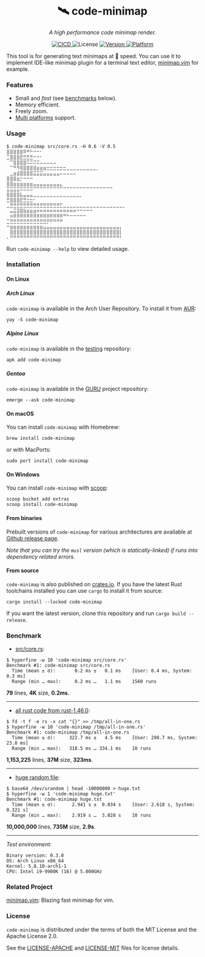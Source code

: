 <h1 align="center">🛰 code-minimap</h1>
<p align="center">
    <em>A high performance code minimap render.</em>
</p>

<p align="center">
    <a href="https://github.com/wfxr/code-minimap/actions?query=workflow%3ACICD">
        <img src="https://github.com/wfxr/code-minimap/workflows/CICD/badge.svg" alt="CICD"/>
    </a>
    <img src="https://img.shields.io/crates/l/code-minimap.svg" alt="License"/>
    <a href="https://crates.io/crates/code-minimap">
        <img src="https://img.shields.io/crates/v/code-minimap.svg?colorB=319e8c" alt="Version">
    </a>
    <a href="https://github.com/wfxr/code-minimap/releases">
        <img src="https://img.shields.io/badge/platform-%20Linux%20|%20OSX%20|%20Win%20|%20ARM-orange.svg" alt="Platform"/>
    </a>
</p>

This tool is for generating text minimaps at 🚀 speed.
You can use it to implement IDE-like minimap plugin for a terminal text editor,
[minimap.vim](https://github.com/wfxr/minimap.vim) for example.

### Features

* Small and *fast* (see [benchmarks](#benchmark) below).
* Memory efficient.
* Freely zoom.
* [Multi platforms](https://github.com/wfxr/code-minimap/releases) support.

### Usage

```
$ code-minimap src/core.rs -H 0.6 -V 0.5
⣿⣿⣿⣿⣿⠿⠛⠓⠒⠒⠂
⣉⣿⣿⣿⣟⣛⣛⣛⠒⠒⠂
⠀⠉⣿⣿⣿⣿⠭⠭⠭⠭⠤⠤⠤⠤⠤
⠀⠉⠛⠻⢿⣿⣿⣿⣿⣶⣶⣶⣒⣒⣒⣒⣒⣒⣀⣀⣀⣀⣀⣀⣀⣀⣀⡀
⠀⣀⣶⣾⣿⣿⣿⣿⣭⣭⣭⣤⣤⣤⣤⣤⠤⠤⠤⠤⠤
⣿⣿⣿⣶⡒⠒⠒⠒
⣿⣿⣶⣶⣶⣶⣶⣶⣤⣤⣤⣤⣤⣤⣤⣤⣄
⣭⣭⣭⣭⠭⠭⠭⠭⠉⠉⠉⠉⠉⠉⠉⠉⠉⠉⠉⠉⠉⠉⠉⠉⠉⠉⠉⠉⠉⠉⠉⠉
⣿⣿⣿⣿⣧⣤⣤⣤⣀⣀⣀⣀⣀⣀⣀⣀⣀⣀⣀⣀⣀⣀⡀
⣛⣿⣿⣿⣟⣛⣒⣒⠂
⣀⣛⣛⣛⣛⣛⣛⣛⣛⣛⣛⣛⣛⣛⣛⣛⣋⣀⣀⣀⣀⣀⣀⣀⣀⣀⣀⣀⣀⣀⣀⣀⣀⣀⣀⡀
⠀⣤⣭⣽⣿⣷⣶⣶⣶⠶⠶⠶⠶⠶⠶⠶⠶⠶⠶⠶⠶⠒⠒⠒⠒⠒
⠀⠶⠿⠿⠿⠿⠿⠿⠿⠿⠿⠿⠿⠿⠿⠿⠿⠛⠓⠒⠒⠒⠒⠒
⣉⣛⣛⣛⣛⣛⣛⣛⣛⣛⣛⣛⡛⠛⠛⠛⠛
⠒⣶⣶⣶⣶⣶⣶⣶⣶⣶⣶⣤⣤⣤⣤⣤⣤⣤⣤⣤⣤⣤⣤⣤⣤⣤⣤⣤⣤⣤⣤⣤⣤⣤⡄
⠀⣿⣿⣿⣿⣿⣿⣿⣿⣿⣿⣿⣿⣿⣿⣿⣿⣿⣿⣿⣿⣿⣿⣿⣿⣿⣿⣿⣿⣿⣿⣿⣿⣿⡇
⠄⠛⠛⠛⠛⠛⠛⠛⠛⠛⠛⠛⠛⠛⠛⠛⠛⠛⠛⠛⠛⠛⠛⠛⠛⠛⠛⠛⠛⠛⠛⠛⠛⠛⠃
```

Run `code-minimap --help` to view detailed usage.

### Installation

#### On Linux

##### Arch Linux
`code-minimap` is available in the Arch User Repository. To install it from [AUR](https://aur.archlinux.org/packages/code-minimap):

```
yay -S code-minimap
```

##### Alpine Linux
`code-minimap` is available in the [testing](https://pkgs.alpinelinux.org/packages?name=code-minimap&branch=edge&repo=testing) repository:

```
apk add code-minimap
```

##### Gentoo
`code-minimap` is available in the [GURU](https://github.com/gentoo/guru/) project repository:
```
emerge --ask code-minimap
```


#### On macOS

You can install `code-minimap` with Homebrew:

```
brew install code-minimap
```

or with MacPorts:

```
sudo port install code-minimap
```

#### On Windows

You can install `code-minimap` with [scoop](https://github.com/lukesampson/scoop):

```
scoop bucket add extras
scoop install code-minimap
```

#### From binaries

Prebuilt versions of `code-minimap` for various architectures are available at [Github release page](https://github.com/wfxr/code-minimap/releases).

*Note that you can try the `musl` version (which is statically-linked) if runs into dependency related errors.*

#### From source

`code-minimap` is also published on [crates.io](https://crates.io). If you have the latest Rust toolchains installed you can use `cargo` to install it from source:

```
cargo install --locked code-minimap
```

If you want the latest version, clone this repository and run `cargo build --release`.

### Benchmark

- [src/core.rs](https://github.com/wfxr/code-minimap/blob/v0.3.0/src/core.rs):

```
$ hyperfine -w 10 'code-minimap src/core.rs'
Benchmark #1: code-minimap src/core.rs
  Time (mean ± σ):       0.2 ms ±   0.1 ms    [User: 0.4 ms, System: 0.3 ms]
  Range (min … max):     0.2 ms …   1.1 ms    1560 runs
```
**79** lines, **4K** size, **0.2ms**.

---------------------------------

- [all rust code from rust-1.46.0](https://github.com/rust-lang/rust/archive/1.46.0.tar.gz):

```
$ fd -t f -e rs -x cat "{}" >> /tmp/all-in-one.rs
$ hyperfine -w 10 'code-minimap /tmp/all-in-one.rs'
Benchmark #1: code-minimap /tmp/all-in-one.rs
  Time (mean ± σ):     322.7 ms ±   4.5 ms    [User: 298.7 ms, System: 23.8 ms]
  Range (min … max):   318.5 ms … 334.1 ms    10 runs
```
**1,153,225** lines, **37M** size, **323ms**.

---------------------------------

- [huge random file]():
```
$ base64 /dev/urandom | head -10000000 > huge.txt
$ hyperfine -w 1 'code-minimap huge.txt'
Benchmark #1: code-minimap huge.txt
  Time (mean ± σ):      2.941 s ±  0.034 s    [User: 2.618 s, System: 0.321 s]
  Range (min … max):    2.919 s …  3.028 s    10 runs

```
 **10,000,000** lines, **735M** size, **2.9s**.

---------------------------------

*Test environment:*

```
Binary version: 0.3.0
OS: Arch Linux x86_64
Kernel: 5.8.10-arch1-1
CPU: Intel i9-9900K (16) @ 5.000GHz
```

### Related Project

[minimap.vim](https://github.com/wfxr/minimap.vim): Blazing fast minimap for vim.

### License

`code-minimap` is distributed under the terms of both the MIT License and the Apache License 2.0.

See the [LICENSE-APACHE](LICENSE-APACHE) and [LICENSE-MIT](LICENSE-MIT) files for license details.
